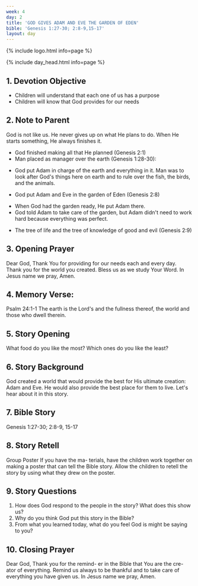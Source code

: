 ```yaml
---
week: 4
day: 2
title: 'GOD GIVES ADAM AND EVE THE GARDEN OF EDEN'
bible: 'Genesis 1:27-30; 2:8-9,15-17'
layout: day
---
```



{% include logo.html info=page %}

{% include day_head.html info=page %}

## 1. Devotion Objective
- Children will understand that each one of us has a purpose
- Children will know that God provides for our needs

## 2. Note to Parent
God is not like us. He never gives up on what He plans to do. When He starts something, He always finishes it.
* God finished making all that He planned (Genesis 2:1)
* Man placed as manager over the earth (Genesis 1:28-30):
- God put Adam in charge of the earth and everything in it. Man was to look after God's things here on earth and to rule over the fish, the birds, and the animals.
* God put Adam and Eve in the garden of Eden (Genesis 2:8)
- When God had the garden ready, He put Adam there.
- God told Adam to take care of the garden, but Adam didn't need to work hard because everything was perfect.
* The tree of life and the tree of knowledge of good and evil (Genesis 2:9)

## 3. Opening Prayer
Dear God, Thank You for providing for our needs each and every day. Thank you for the world you created. Bless us as we study Your Word. In Jesus name we pray, Amen.

## 4. Memory Verse:
Psalm 24:1-1 The earth is the Lord's and the fullness thereof, the world and those who dwell therein.

## 5. Story Opening
 What food do you like the most? Which ones do you like the least?

## 6. Story Background
God created a world that would provide the best for His ultimate creation: Adam and Eve. He would also provide the best place for them to live. Let's hear about it in this story.

## 7. Bible Story
Genesis 1:27-30; 2:8-9, 15-17

## 8. Story Retell
Group Poster If you have the ma- terials, have the children work together on making a poster that can tell the Bible story. Allow the children to retell the story by using what they drew on the poster.

## 9. Story Questions
1. How does God respond to the people in the story? What does this show us?
2. Why do you think God put this story in the Bible?
3. From what you learned today, what do you feel God is might be saying to you?

## 10. Closing Prayer
Dear God, Thank you for the remind- er in the Bible that You are the cre- ator of everything. Remind us always to be thankful and to take care of everything you have given us. In Jesus name we pray, Amen.

